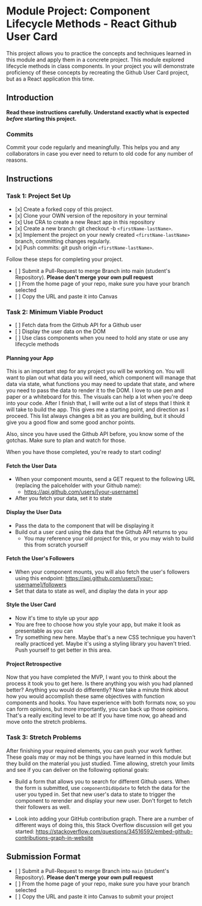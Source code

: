 # Module Project: Component Lifecycle Methods - React Github User Card

This project allows you to practice the concepts and techniques learned in this module and apply them in a concrete project. This module explored lifecycle methods in class components. In your project you will demonstrate proficiency of these concepts by recreating the Github User Card project, but as a React application this time.

## Introduction

**Read these instructions carefully. Understand exactly what is expected _before_ starting this project.**

### Commits

Commit your code regularly and meaningfully. This helps you and any collaborators in case you ever need to return to old code for any number of reasons.

## Instructions

### Task 1: Project Set Up

-    [x] Create a forked copy of this project.
-    [x] Clone your OWN version of the repository in your terminal
-    [x] Use CRA to create a new React app in this repository
-    [x] Create a new branch: git checkout -b `<firstName-lastName>`.
-    [x] Implement the project on your newly created `<firstName-lastName>` branch, committing changes regularly.
-    [x] Push commits: git push origin `<firstName-lastName>`.

Follow these steps for completing your project.

-    [ ] Submit a Pull-Request to merge <firstName-lastName> Branch into main (student's Repository). **Please don't merge your own pull request**
-    [ ] From the home page of your repo, make sure you have your branch selected
-    [ ] Copy the URL and paste it into Canvas

### Task 2: Minimum Viable Product

-    [ ] Fetch data from the Github API for a Github user
-    [ ] Display the user data on the DOM
-    [ ] Use class components when you need to hold any state or use any lifecycle methods

#### Planning your App

This is an important step for any project you will be working on. You will want to plan out what data you will need, which component will manage that data via state, what functions you may need to update that state, and where you need to pass the data to render it to the DOM. I love to use pen and paper or a whiteboard for this. The visuals can help a lot when you're deep into your code. After I finish that, I will write out a list of steps that I think it will take to build the app. This gives me a starting point, and direction as I proceed. This list always changes a bit as you are building, but it should give you a good flow and some good anchor points.

Also, since you have used the Github API before, you know some of the gotchas. Make sure to plan and watch for those.

When you have those completed, you're ready to start coding!

#### Fetch the User Data

-    When your component mounts, send a GET request to the following URL (replacing the palceholder with your Github name):
     -    https://api.github.com/users/[your-username]
-    After you fetch your data, set it to state

#### Display the User Data

-    Pass the data to the component that will be displaying it
-    Build out a user card using the data that the Github API returns to you
     -    You may reference your old project for this, or you may wish to build this from scratch yourself

#### Fetch the User's Followers

-    When your component mounts, you will also fetch the user's followers using this endpoint:
     https://api.github.com/users/[your-username]/followers
-    Set that data to state as well, and display the data in your app

#### Style the User Card

-    Now it's time to style up your app
-    You are free to choose how you style your app, but make it look as presentable as you can
-    Try something new here. Maybe that's a new CSS technique you haven't really practiced yet. Maybe it's using a styling library you haven't tried. Push yourself to get better in this area.

#### Project Retrospective

Now that you have completed the MVP, I want you to think about the process it took you to get here. Is there anything you wish you had planned better? Anything you would do differently? Now take a minute think about how you would accomplish these same objectives with function components and hooks. You have experience with both formats now, so you can form opinions, but more importantly, you can back up those opinions. That's a really exciting level to be at! If you have time now, go ahead and move onto the stretch problems.

### Task 3: Stretch Problems

After finishing your required elements, you can push your work further. These goals may or may not be things you have learned in this module but they build on the material you just studied. Time allowing, stretch your limits and see if you can deliver on the following optional goals:

-    Build a form that allows you to search for different Github users. When the form is submitted, use `componentDidUpdate` to fetch the data for the user you typed in. Set that new user's data to state to trigger the component to rerender and display your new user. Don't forget to fetch their followers as well.

-    Look into adding your GitHub contribution graph. There are a number of different ways of doing this, this Stack Overflow discussion will get you started: https://stackoverflow.com/questions/34516592/embed-github-contributions-graph-in-website

## Submission Format

-    [ ] Submit a Pull-Request to merge <firstName-lastName> Branch into `main` (student's Repository). **Please don't merge your own pull request**
-    [ ] From the home page of your repo, make sure you have your branch selected
-    [ ] Copy the URL and paste it into Canvas to submit your project
